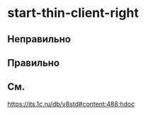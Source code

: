 # start-thin-client-right

## Неправильно

## Правильно

## См.
https://its.1c.ru/db/v8std#content:488:hdoc
